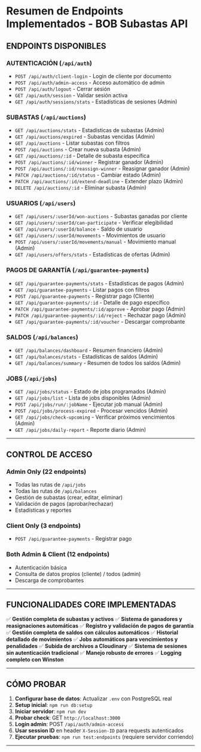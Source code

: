 # Resumen de Endpoints Implementados - BOB Subastas API

## ENDPOINTS DISPONIBLES

### **AUTENTICACIÓN** (`/api/auth`)
- `POST /api/auth/client-login` - Login de cliente por documento
- `POST /api/auth/admin-access` - Acceso automático de admin
- `POST /api/auth/logout` - Cerrar sesión
- `GET /api/auth/session` - Validar sesión activa
- `GET /api/auth/sessions/stats` - Estadísticas de sesiones (Admin)

### **SUBASTAS** (`/api/auctions`)
- `GET /api/auctions/stats` - Estadísticas de subastas (Admin)
- `GET /api/auctions/expired` - Subastas vencidas (Admin)
- `GET /api/auctions` - Listar subastas con filtros
- `POST /api/auctions` - Crear nueva subasta (Admin)
- `GET /api/auctions/:id` - Detalle de subasta específica
- `POST /api/auctions/:id/winner` - Registrar ganador (Admin)
- `POST /api/auctions/:id/reassign-winner` - Reasignar ganador (Admin)
- `PATCH /api/auctions/:id/status` - Cambiar estado (Admin)
- `PATCH /api/auctions/:id/extend-deadline` - Extender plazo (Admin)
- `DELETE /api/auctions/:id` - Eliminar subasta (Admin)

### **USUARIOS** (`/api/users`)
- `GET /api/users/:userId/won-auctions` - Subastas ganadas por cliente
- `GET /api/users/:userId/can-participate` - Verificar elegibilidad
- `GET /api/users/:userId/balance` - Saldo de usuario
- `GET /api/users/:userId/movements` - Movimientos de usuario
- `POST /api/users/:userId/movements/manual` - Movimiento manual (Admin)
- `GET /api/users/offers/stats` - Estadísticas de ofertas (Admin)

### **PAGOS DE GARANTÍA** (`/api/guarantee-payments`)
- `GET /api/guarantee-payments/stats` - Estadísticas de pagos (Admin)
- `GET /api/guarantee-payments` - Listar pagos con filtros
- `POST /api/guarantee-payments` - Registrar pago (Cliente)
- `GET /api/guarantee-payments/:id` - Detalle de pago específico
- `PATCH /api/guarantee-payments/:id/approve` - Aprobar pago (Admin)
- `PATCH /api/guarantee-payments/:id/reject` - Rechazar pago (Admin)
- `GET /api/guarantee-payments/:id/voucher` - Descargar comprobante

### **SALDOS** (`/api/balances`)
- `GET /api/balances/dashboard` - Resumen financiero (Admin)
- `GET /api/balances/stats` - Estadísticas de saldos (Admin)
- `GET /api/balances/summary` - Resumen de todos los saldos (Admin)

### **JOBS** (`/api/jobs`)
- `GET /api/jobs/status` - Estado de jobs programados (Admin)
- `GET /api/jobs/list` - Lista de jobs disponibles (Admin)
- `POST /api/jobs/run/:jobName` - Ejecutar job manual (Admin)
- `POST /api/jobs/process-expired` - Procesar vencidos (Admin)
- `GET /api/jobs/check-upcoming` - Verificar próximos vencimientos (Admin)
- `GET /api/jobs/daily-report` - Reporte diario (Admin)

---

##  **CONTROL DE ACCESO**

### Admin Only (22 endpoints)
- Todas las rutas de `/api/jobs`
- Todas las rutas de `/api/balances`
- Gestión de subastas (crear, editar, eliminar)
- Validación de pagos (aprobar/rechazar)
- Estadísticas y reportes

### Client Only (3 endpoints)
- `POST /api/guarantee-payments` - Registrar pago

### Both Admin & Client (12 endpoints)
- Autenticación básica
- Consulta de datos propios (cliente) / todos (admin)
- Descarga de comprobantes

---

## **FUNCIONALIDADES CORE IMPLEMENTADAS**

✅ **Gestión completa de subastas y activos**
✅ **Sistema de ganadores y reasignaciones automáticas**
✅ **Registro y validación de pagos de garantía**
✅ **Gestión completa de saldos con cálculos automáticos**
✅ **Historial detallado de movimientos**
✅ **Jobs automáticos para vencimientos y penalidades**
✅ **Subida de archivos a Cloudinary**
✅ **Sistema de sesiones sin autenticación tradicional**
✅ **Manejo robusto de errores**
✅ **Logging completo con Winston**

---

## **CÓMO PROBAR**

1. **Configurar base de datos**: Actualizar `.env` con PostgreSQL real
2. **Setup inicial**: `npm run db:setup`
3. **Iniciar servidor**: `npm run dev`
4. **Probar check**: GET `http://localhost:3000`
5. **Login admin**: POST `/api/auth/admin-access`
6. **Usar session ID** en header `X-Session-ID` para requests autenticados
7. **Ejecutar pruebas**: `npm run test:endpoints` (requiere servidor corriendo)

---

